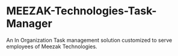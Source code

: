 # MEEZAK-Technologies-Task-Manager
An In Organization Task management solution customized to serve employees of Meezak Technologies.
